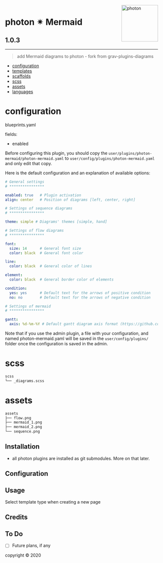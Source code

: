 <a href="https://photon-platform.net/">
    <img src="https://photon-platform.net/user/images/photon-logo-banner.png" alt="photon" title="photon" align="right" height="120" />
</a>


# photon ✴ Mermaid

## 1.0.3

---


> add Mermaid diagrams to photon - fork from grav-plugins-diagrams

- [configuration](#configuration)
- [templates](#templates)
- [scaffolds](#scaffolds)
- [scss](#scss)
- [assets](#assets)
- [languages](#languages)

# configuration
blueprints.yaml

fields:
- enabled

Before configuring this plugin, you should copy the `user/plugins/photon-mermaid/photon-mermaid.yaml` to `user/config/plugins/photon-mermaid.yaml` and only edit that copy.

Here is the default configuration and an explanation of available options:

```yaml
# General settings
# ****************

enabled: true	# Plugin activation
align: center	# Position of diagrams [left, center, right]

# Settings of sequence diagrams
# ****************

theme: simple # Diagrams' themes [simple, hand]

# Settings of flow diagrams
# ****************

font:
  size: 14		# General font size
  color: black	# General font color

line:
  color: black	# General color of lines

element:
  color: black	# General border color of elements

condition:
  yes: yes		# Default text for the arrows of positive condition
  no: no		# Default text for the arrows of negative condition

# Settings of mermaid
# ****************

gantt:
  axis: %d-%m-%Y # Default gantt diagram axis format (https://github.com/d3/d3-3.x-api-reference/blob/master/Time-Formatting.md)
```

Note that if you use the admin plugin, a file with your configuration, and named photon-mermaid.yaml will be saved in the `user/config/plugins/` folder once the configuration is saved in the admin.


# scss

```sh
scss
└── _diagrams.scss
```

# assets

```sh
assets
├── flow.png
├── mermaid_1.png
├── mermaid_2.png
└── sequence.png
```


## Installation

- all photon plugins are installed as git submodules. More on that later.



## Configuration


## Usage

Select template type when creating a new page

## Credits


## To Do

- [ ] Future plans, if any


copyright &copy; 2020
